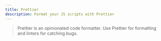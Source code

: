 ```yaml
---
title: Prettier
description: Format your JS scripts with Prettier
---
```


> Prettier is an opinionated code formatter. Use Prettier for formatting and linters for catching bugs.
